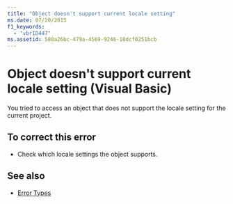```yaml
---
title: "Object doesn't support current locale setting"
ms.date: 07/20/2015
f1_keywords: 
  - "vbrID447"
ms.assetid: 580a26bc-479a-4569-9246-10dcf0251bcb
---
```

# Object doesn't support current locale setting (Visual Basic)
You tried to access an object that does not support the locale setting for the current project.  
  
## To correct this error  
  
- Check which locale settings the object supports.  
  
## See also

- [Error Types](../programming-guide/language-features/error-types.md)
